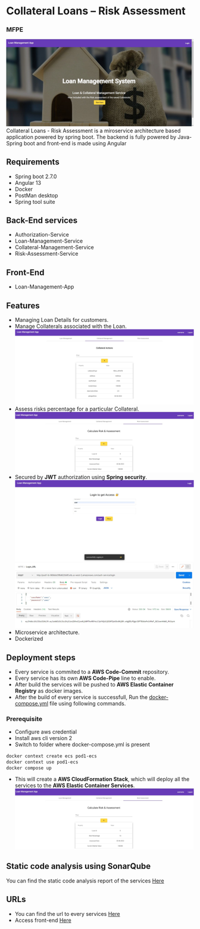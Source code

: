 # Collateral Loans – Risk Assessment
### MFPE
![Login-Page](https://github.com/Balaji6701/MFPE-Final/blob/main/home-page.jpg)
Collateral Loans - Risk Assessment is a miroservice architecture based application powered by spring boot.
The backend is fully powered by Java-Spring boot and front-end is made using Angular
## Requirements
- Spring boot 2.7.0
- Angular 13
- Docker
- PostMan desktop
- Spring tool suite

## Back-End services
- Authorization-Service
- Loan-Management-Service
- Collateral-Management-Service
- Risk-Assessment-Service

## Front-End
- Loan-Management-App

## Features
- Managing Loan Details for customers.
- Manage Collaterals associated with the Loan.
![get-collateral](https://github.com/Balaji6701/MFPE-Final/blob/main/get_collateral.jpg)
- Assess risks percentage for a particular Collateral.
![Risk-Assessment](https://github.com/Balaji6701/MFPE-Final/blob/main/calculate_risk.jpg)
- Secured by **JWT** authorization using **Spring security**.
![Login-Page](https://github.com/Balaji6701/MFPE-Final/blob/main/login-page.jpg)
![Risk-Assessment](https://github.com/Balaji6701/MFPE-Final/blob/main/token.jpg)
- Microservice architecture.
- Dockerized

## Deployment steps
- Every service is commited to a **AWS Code-Commit** repository.
- Every service has its own **AWS Code-Pipe** line to enable.
- After build the services will be pushed to **AWS Elastic Container Registry** as docker images.
- After the build of every service is successfull, Run the [docker-compose.yml](https://github.com/Balaji6701/MFPE-Final/tree/main/pod1-ecs-cluster) file using following commands.
### Prerequisite
- Configure aws credential
- Install aws cli version 2
- Switch to folder where docker-compose.yml is present
```
docker context create ecs pod1-ecs
docker context use pod1-ecs
docker compose up
```
- This will create a **AWS CloudFormation Stack**, which will deploy all the services to the **AWS Elastic Container Services**.
![Risk-Assessment](https://github.com/Balaji6701/MFPE-Final/blob/main/calculate_risk.jpg)

## Static code analysis using SonarQube
You can find the static code analysis report of the services [Here](https://github.com/Balaji6701/MFPE-Final/blob/main/sonarqube_report.pdf)

## URLs
- You can find the url to every services [Here](https://github.com/Balaji6701/MFPE-Final/blob/main/url.md)
- Access front-end [Here](http://pod1-frontend-v2.s3-website-us-west-2.amazonaws.com/)
